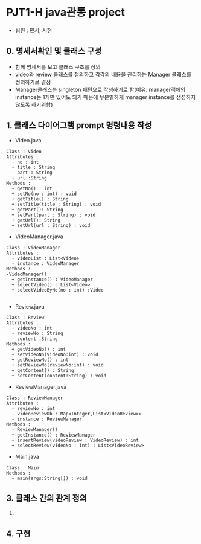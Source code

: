 # PJT1-H java관통 project
* 팀원 : 민서, 서현

## 0. 명세서확인 및 클래스 구성
- 함께 명세서를 보고 클래스 구조를 상의
- video와 review 클래스를 정의하고 각각의 내용을 관리하는 Manager 클래스를 정의하기로 결정
- Manager클래스는 singleton 패턴으로 작성하기로 함(이유: manager객체의 instance는 1개만 있어도 되기 때문에 무분별하게 manager instance를 생성하지 않도록 하기위함)

## 1. 클래스 다이어그램 prompt 명령내용 작성
- Video.java
```
Class : Video
Attributes :
  - no : int
  - title : String
  - part : String
  - url :String
Methods : 
  + getNo() : int
  + setNo(no : int) : void
  + getTitle() : String
  + setTitle(title : String) : void
  + getPart(): String
  + setPart(part : String) : void
  + getUrl(): String
  + setUrl(url : String) : void

```
- VideoManager.java
```
Class : VideoManager
Attributes :
  - videoList : List<Video>
  - instance : VideoManager
Methods : 
-VideoManager()
  + getInstance() : VideoManager
  + selectVideo() : List<Video>
  + selectVideoByNo(no : int) :Video


```

- Review.java
```
Class : Review
Attributes :
  - videoNo : int
  - reviewNo : String
  - content :String
Methods : 
  + getVideoNo() : int
  + setVideoNo(VideoNo:int) : void
  + getReviewNo() : int
  + setReviewNo(reviewNo:int) : void
  + getContent() : String
  + setContent(content:String) : void

```
- ReviewManager.java
```
Class : ReviewManager
Attributes :
  - reviewNo : int
  - videoReviewDb : Map<Integer,List<VideoReview>>
  - instance : ReviewManager
Methods : 
  - ReviewManager()
  + getInstance() : ReviewManager
  + insertReview(videoReview : VideoReview) : int
  + selectReview(videoNo : int) : List<VideoReview>

```
- Main.java
```
Class : Main
Methods :
  + main(args:String[]) : void
```

## 3. 클래스 간의 관계 정의
1. 

## 4. 구현
